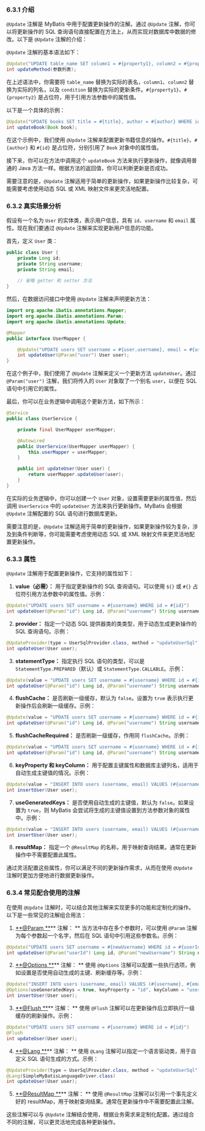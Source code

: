 <a name="iv5Qk"></a>
### 6.3.1 介绍
`@Update` 注解是 MyBatis 中用于配置更新操作的注解。通过 `@Update` 注解，你可以将更新操作的 SQL 查询语句直接配置在方法上，从而实现对数据库中数据的修改。以下是 `@Update` 注解的介绍：

`@Update` 注解的基本语法如下：

```java
@Update("UPDATE table_name SET column1 = #{property1}, column2 = #{property2} WHERE condition")
int updateMethod(参数列表);
```

在上述语法中，你需要将 `table_name` 替换为实际的表名，`column1`、`column2` 替换为实际的列名，以及 `condition` 替换为实际的更新条件。`#{property1}`、`#{property2}` 是占位符，用于引用方法参数中的属性值。

以下是一个具体的示例：

```java
@Update("UPDATE books SET title = #{title}, author = #{author} WHERE id = #{id}")
int updateBook(Book book);
```

在这个示例中，我们使用 `@Update` 注解来配置更新书籍信息的操作。`#{title}`、`#{author}` 和 `#{id}` 是占位符，分别引用了 `Book` 对象中的属性值。

接下来，你可以在方法中调用这个 `updateBook` 方法来执行更新操作，就像调用普通的 Java 方法一样。根据方法的返回值，你可以判断更新是否成功。

需要注意的是，`@Update` 注解适用于简单的更新操作，如果更新操作比较复杂，可能需要考虑使用动态 SQL 或 XML 映射文件来更灵活地配置。

<a name="UVb1F"></a>
### 6.3.2 真实场景分析
假设有一个名为 `User` 的实体类，表示用户信息，具有 `id`、`username` 和 `email` 属性。现在我们要通过 `@Update` 注解来实现更新用户信息的功能。

首先，定义 `User` 类：

```java
public class User {
    private Long id;
    private String username;
    private String email;
    
    // 省略 getter 和 setter 方法
}
```

然后，在数据访问接口中使用 `@Update` 注解来声明更新方法：

```java
import org.apache.ibatis.annotations.Mapper;
import org.apache.ibatis.annotations.Param;
import org.apache.ibatis.annotations.Update;

@Mapper
public interface UserMapper {

    @Update("UPDATE users SET username = #{user.username}, email = #{user.email} WHERE id = #{user.id}")
    int updateUser(@Param("user") User user);
}
```

在这个例子中，我们使用了 `@Update` 注解来定义一个更新方法 `updateUser`。通过 `@Param("user")` 注解，我们将传入的 `User` 对象取了一个别名 `user`，以便在 SQL 语句中引用它的属性。

最后，你可以在业务逻辑中调用这个更新方法，如下所示：

```java
@Service
public class UserService {

    private final UserMapper userMapper;

    @Autowired
    public UserService(UserMapper userMapper) {
        this.userMapper = userMapper;
    }

    public int updateUser(User user) {
        return userMapper.updateUser(user);
    }
}
```

在实际的业务逻辑中，你可以创建一个 `User` 对象，设置需要更新的属性值，然后调用 `UserService` 中的 `updateUser` 方法来执行更新操作。MyBatis 会根据 `@Update` 注解配置的 SQL 语句进行数据库更新。

需要注意的是，`@Update` 注解适用于简单的更新操作，如果更新操作较为复杂，涉及到条件判断等，你可能需要考虑使用动态 SQL 或 XML 映射文件来更灵活地配置更新操作。

<a name="CMTJ0"></a>
### 6.3.3 属性
`@Update` 注解用于配置更新操作，它支持的属性如下：

1.  **value（必需）：** 用于指定更新操作的 SQL 查询语句。可以使用 `${}` 或 `#{}` 占位符引用方法参数中的属性值。示例： 
```java
@Update("UPDATE users SET username = #{username} WHERE id = #{id}")
int updateUser(@Param("id") Long id, @Param("username") String username);
```
 

2.  **provider：** 指定一个动态 SQL 提供器类的类类型，用于动态生成更新操作的 SQL 查询语句。示例： 
```java
@UpdateProvider(type = UserSqlProvider.class, method = "updateUserSql")
int updateUser(User user);
```
 

3.  **statementType：** 指定执行 SQL 语句的类型，可以是 `StatementType.PREPARED`（默认）或 `StatementType.CALLABLE`。示例： 
```java
@Update(value = "UPDATE users SET username = #{username} WHERE id = #{id}", statementType = StatementType.PREPARED)
int updateUser(@Param("id") Long id, @Param("username") String username);
```
 

4.  **flushCache：** 是否刷新一级缓存，默认为 `false`。设置为 `true` 表示执行更新操作后会刷新一级缓存。示例： 
```java
@Update(value = "UPDATE users SET username = #{username} WHERE id = #{id}", flushCache = true)
int updateUser(@Param("id") Long id, @Param("username") String username);
```
 

5.  **flushCacheRequired：** 是否刷新一级缓存，作用同 `flushCache`。示例： 
```java
@Update(value = "UPDATE users SET username = #{username} WHERE id = #{id}", flushCacheRequired = true)
int updateUser(@Param("id") Long id, @Param("username") String username);
```
 

6.  **keyProperty 和 keyColumn：** 用于配置主键属性和数据库主键列名，适用于自动生成主键值的情况。示例： 
```java
@Update(value = "INSERT INTO users (username, email) VALUES (#{username}, #{email})", keyProperty = "id", keyColumn = "user_id")
int insertUser(User user);
```
 

7.  **useGeneratedKeys：** 是否使用自动生成的主键值，默认为 `false`。如果设置为 `true`，则 MyBatis 会尝试将生成的主键值设置到方法参数对象的属性中。示例： 
```java
@Update(value = "INSERT INTO users (username, email) VALUES (#{username}, #{email})", useGeneratedKeys = true)
int insertUser(User user);
```
 

8.  **resultMap：** 指定一个 `@ResultMap` 的名称，用于映射查询结果。通常在更新操作中不需要配置此属性。 

通过灵活配置这些属性，你可以满足不同的更新操作需求，从而在使用 `@Update` 注解时更加方便地进行数据更新操作。

<a name="Mgyu0"></a>
### 6.3.4 常见配合使用的注解
在使用 `@Update` 注解时，可以结合其他注解来实现更多的功能和定制化的操作。以下是一些常见的注解组合用法：

1.  [**@Param **](/Param )** 注解： ** 当方法中存在多个参数时，可以使用 `@Param` 注解为每个参数起一个名字，然后在 SQL 语句中引用这些参数名。示例： 
```java
@Update("UPDATE users SET username = #{newUsername} WHERE id = #{userId}")
int updateUser(@Param("userId") Long id, @Param("newUsername") String newUsername);
```
 

2.  [**@Options **](/Options )** 注解： ** 使用 `@Options` 注解可以配置一些执行选项，例如设置是否使用自动生成的主键、刷新缓存等。示例： 
```java
@Update("INSERT INTO users (username, email) VALUES (#{username}, #{email})")
@Options(useGeneratedKeys = true, keyProperty = "id", keyColumn = "user_id")
int insertUser(User user);
```
 

3.  [**@Flush **](/Flush )** 注解： ** 使用 `@Flush` 注解可以在更新操作后立即执行一级缓存的刷新操作。示例： 
```java
@Update("UPDATE users SET username = #{username} WHERE id = #{id}")
@Flush
int updateUser(User user);
```
 

4.  [**@Lang **](/Lang )** 注解： ** 使用 `@Lang` 注解可以指定一个语言驱动类，用于自定义 SQL 语句生成的方式。示例： 
```java
@UpdateProvider(type = UserSqlProvider.class, method = "updateUserSql")
@Lang(SimpleMyBatisLanguageDriver.class)
int updateUser(User user);
```
 

5.  [**@ResultMap **](/ResultMap )** 注解： ** 使用 `@ResultMap` 注解可以引用一个事先定义好的 resultMap，用于映射查询结果。通常在更新操作中不需要配置此注解。 

这些注解可以与 `@Update` 注解结合使用，根据业务需求来定制化配置。通过组合不同的注解，可以更灵活地完成各种更新操作。
